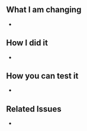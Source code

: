 ## What I am changing
<!-- What were the high-level goals of the change? -->
-

## How I did it
<!-- How did you go about achieving these goals? Any considerations made along the way? -->
-

## How you can test it
<!-- How might a reviewer test your changes to verify that they work as expected? -->
-

## Related Issues
<!-- Reference any issues that inspired this PR. Use a keyword to auto-close any issues when this PR is merged (eg "closes #1") -->
-
